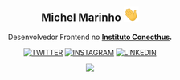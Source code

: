 
<div align="center">

## Michel Marinho <img src="./assets/hi.gif" height="auto" width="30">

 Desenvolvedor Frontend no **[Instituto Conecthus](https://www.trivod.com/).**


[![TWITTER](https://img.shields.io/badge/Twitter-black?style=for-the-badge&logo=twitter)](https://twitter.com/marinhomich)
[![INSTAGRAM](https://img.shields.io/badge/Instagram-black?style=for-the-badge&logo=instagram)](https://www.instagram.com/marinhomich)
[![LINKEDIN](https://img.shields.io/badge/Linkedin-black?style=for-the-badge&logo=linkedin)](https://www.linkedin.com/in/marinhomich)

<img height="180em" src="https://github-readme-stats.vercel.app/api?username=marinhomich&show_icons=true&theme=github_dark" />

</div>
